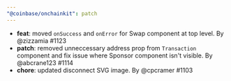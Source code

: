 ```yaml
---
"@coinbase/onchainkit": patch
---
```


- **feat**: moved `onSuccess` and `onError` for Swap component at top level. By @zizzamia #1123
- **patch**: removed unneccessary address prop from `Transaction` component and fix issue where Sponsor component isn't visible. By @abcrane123 #1114
- **chore**: updated disconnect SVG image. By @cpcramer #1103
